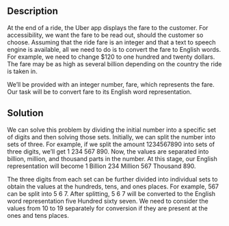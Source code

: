 ## Description

At the end of a ride, the Uber app displays the fare to the customer. For accessibility, we want the fare to be read out, should the customer so choose. Assuming that the ride fare is an integer and that a text to speech engine is available, all we need to do is to convert the fare to English words. For example, we need to change $120 to one hundred and twenty dollars. The fare may be as high as several billion depending on the country the ride is taken in.

We’ll be provided with an integer number, fare, which represents the fare. Our task will be to convert fare to its English word representation.

## Solution

We can solve this problem by dividing the initial number into a specific set of digits and then solving those sets. Initially, we can split the number into sets of three. For example, if we split the amount 1234567890 into sets of three digits, we’ll get 1 234 567 890. Now, the values are separated into billion, million, and thousand parts in the number. At this stage, our English representation will become 1 Billion 234 Million 567 Thousand 890.

The three digits from each set can be further divided into individual sets to obtain the values at the hundreds, tens, and ones places. For example, 567 can be split into 5 6 7. After splitting, 5 6 7 will be converted to the English word representation five Hundred sixty seven. We need to consider the values from 10 to 19 separately for conversion if they are present at the ones and tens places.



